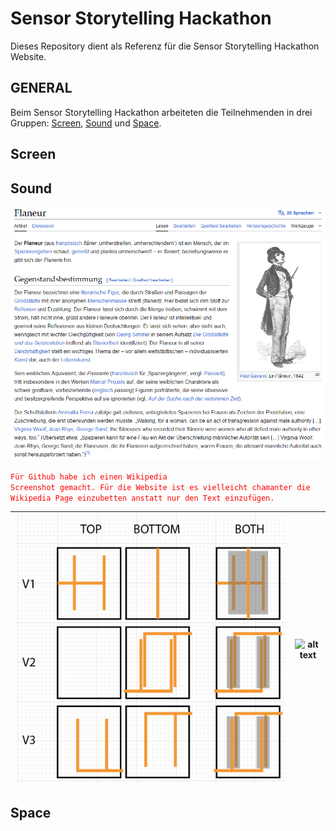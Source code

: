 # Sensor Storytelling Hackathon

Dieses Repository dient als Referenz für die Sensor Storytelling Hackathon Website.

## GENERAL
Beim Sensor Storytelling Hackathon arbeiteten die Teilnehmenden in drei Gruppen: [Screen](#Screen), [Sound](#Sound) und [Space](#Space).


## Screen

## Sound

![Flaneur](https://github.com/georgesipp/sensorstorytelling/blob/main/src/SOUND/flaneur_wikipedia_screenshot.png "Flaneur")

<code style="color : red">Für Github habe ich einen Wikipedia Screenshot gemacht. Für die Website ist es vielleicht chamanter die Wikipedia Page einzubetten anstatt nur den Text einzufügen.</code>


|![alt text](<src/SOUND/Circuit/Screenshot 2025-09-26 at 18.17.05.png>) | ![alt text](src/SOUND/Fotos/Hackathon-02.jpeg)|
|:----------:|:----------:|

## Space

